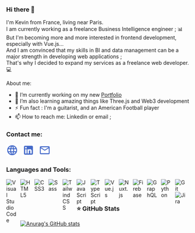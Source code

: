 ### Hi there 👋

I'm Kevin from France, living near Paris.<br />
I am currently working as a freelance Business Intelligence engineer ; 📊<br />
But I'm becoming more and more interested in frontend development, especially with Vue.js...<br />
And I am convinced that my skills in BI and data management can be a major strength in developing web applications ;<br />
That's why I decided to expand my services as a freelance web developer. 💻

About me:

- 🔭 I’m currently working on my new [Portfolio](https://kevinndlc.com)
- 🌱 I’m also learning amazing things like Three.js and Web3 development
- ⚡ Fun fact : I'm a guitarist, and an American Football player
- 📫 How to reach me: Linkedin or email ;

### Contact me:

<a href="https://kevinndlc.com"><img src="./img/globe.svg" alt="My website" width="32" height="32" /></a>&nbsp;&nbsp;
<a href="https://www.linkedin.com/in/kevin-ndlc"><img src="./img/linkedin.svg" alt="My Linkedin" width="32" height="32" /></a>&nbsp;&nbsp;
<a href="mailto:kevin@nedellec.eu"><img src="./img/mail.svg" alt="My email" width="32" height="32" /></a>


### Languages and Tools:

<img align="left" alt="Visual Studio Code" width="28" src="https://cdn.jsdelivr.net/gh/devicons/devicon/icons/vscode/vscode-original.svg" style="padding-right:10px" />
<img align="left" alt="HTML5" width="28" src="https://cdn.jsdelivr.net/gh/devicons/devicon/icons/html5/html5-original.svg" style="padding-right:10px" />
<img align="left" alt="CSS3" width="28" src="https://cdn.jsdelivr.net/gh/devicons/devicon/icons/css3/css3-original.svg" style="padding-right:10px" />
<img align="left" alt="Sass" width="28" src="https://cdn.jsdelivr.net/gh/devicons/devicon/icons/sass/sass-original.svg" style="padding-right:10px" />
<img align="left" alt="TailwindCSS" width="28" src="https://cdn.jsdelivr.net/gh/devicons/devicon/icons/tailwindcss/tailwindcss-plain.svg" style="padding-right:10px" />
<img align="left" alt="JavaScript" width="28" src="https://cdn.jsdelivr.net/gh/devicons/devicon/icons/javascript/javascript-original.svg" style="padding-right:10px" />
<img align="left" alt="TypeScript" width="28" src="https://cdn.jsdelivr.net/gh/devicons/devicon/icons/typescript/typescript-plain.svg" style="padding-right:10px" />
<img align="left" alt="Vue.js" width="28" src="https://cdn.jsdelivr.net/gh/devicons/devicon/icons/vuejs/vuejs-original.svg" style="padding-right:10px" />
<img align="left" alt="Nuxt.js" width="28" src="https://cdn.jsdelivr.net/gh/devicons/devicon/icons/nuxtjs/nuxtjs-original.svg" style="padding-right:10px" />
<img align="left" alt="Firebase" width="28" src="https://cdn.jsdelivr.net/gh/devicons/devicon/icons/firebase/firebase-plain.svg" style="padding-right:10px" />
<img align="left" alt="GraphQL" width="28" src="https://cdn.jsdelivr.net/gh/devicons/devicon/icons/graphql/graphql-plain.svg" style="padding-right:10px" />
<img align="left" alt="Python" width="28" src="https://cdn.jsdelivr.net/gh/devicons/devicon/icons/python/python-original.svg" style="padding-right:10px" />
<img align="left" alt="Git" width="28" src="https://cdn.jsdelivr.net/gh/devicons/devicon/icons/git/git-original.svg" style="padding-right:10px" />
<img align="left" alt="Jira" width="28" src="https://cdn.jsdelivr.net/gh/devicons/devicon/icons/jira/jira-original.svg" style="padding-right:10px" />

<br /><br />

### ⭐ GitHub Stats

[![Anurag's GitHub stats](https://github-readme-stats.vercel.app/api?username=kevinndlc&show_icons=true&hide_border=false&title_color=3B1F94f&icon_color=FFE500&bg_color=09131B&text_color=ffffff&border_color=0c1a25)](https://github.com/anuraghazra/github-readme-stats)
